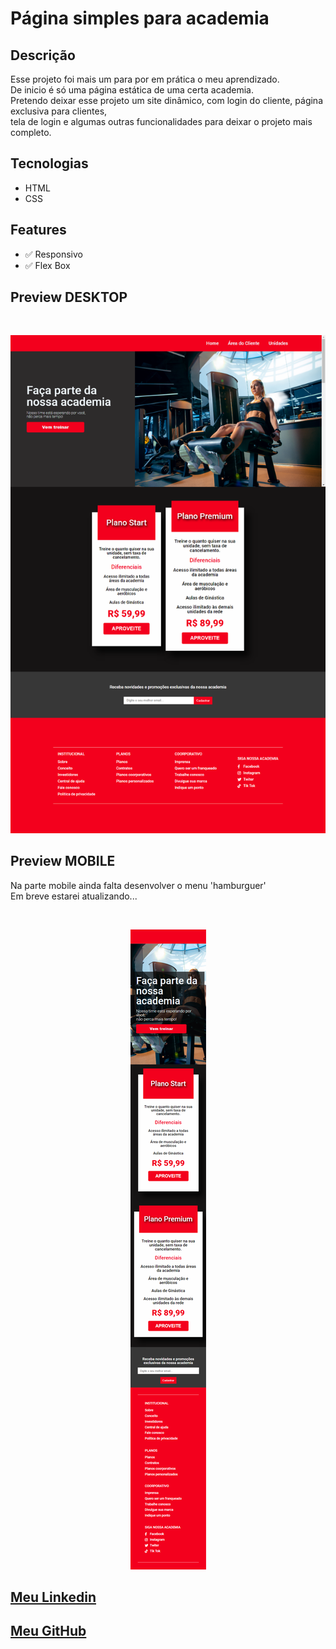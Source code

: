 

<div>
  <a href="https://github.com/andersonDias89" target="_blank"></img src="https://img.shields.io/badge/GitHub-100000?style=for-the-badge&logo=github&logoColor=white" target="_blank"></a>
</div>


<h1>Página simples para academia</h1>

<h2>Descrição</h2>
<p>Esse projeto foi mais um para por em prática o meu aprendizado.<br>
De inicio é só uma página estática de uma certa academia.<br>
Pretendo deixar esse projeto um site dinâmico, com login do cliente, página exclusiva para clientes, <br>
tela de login e algumas outras funcionalidades para deixar o projeto mais completo.
</p>

<h2>Tecnologias</h2>

<ul>
<li>HTML</li>
<li>CSS</li>
</ul>

<h2>Features</h2>

<ul>
<li>✅ Responsivo</li>
<li>✅ Flex Box</li>
</ul>



<h2>Preview DESKTOP</h2>

<br>

 <div>

 ![Preview Page Academia](./assets/img/Print-page-academia.png) 

 </div>

<h2>Preview MOBILE</h2>

<p>Na parte mobile ainda falta desenvolver o menu 'hamburguer' <br>
Em breve estarei atualizando...
</p>

<br>

<div align="center"> 

![Preview Page academia mobile](./assets/img/Pirnt-page-mobile-academia.png) 

</div>

<h2> 

<a href="https://www.linkedin.com/in/anderson-dias-bb7b3122b/">Meu Linkedin</a>

</h2>

<h2> 

<a href="https://github.com/andersonDias89">Meu GitHub</a>

</h2>




